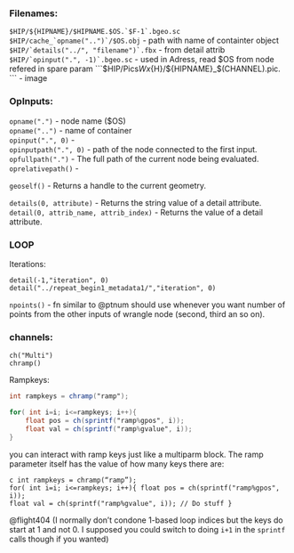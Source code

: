 ### Filenames:

```$HIP/${HIPNAME}/$HIPNAME.$OS.`$F-1`.bgeo.sc```   
```$HIP/cache_`opname("..")`/$OS.obj``` - path with name of containter object  
```$HIP/`details("../", "filename")`.fbx``` - from detail attrib  
```$HIP/`opinput(".", -1)`.bgeo.sc``` - used in Adress, read $OS from node refered in spare param   
```$HIP/Pics${W}x${H}/${HIPNAME}_$(CHANNEL).pic.  ```  - image    

### OpInputs: 
`opname(".")` - node name ($OS)   
`opname("..")` - name of container   
`opinput(".", 0)` -    
`opinputpath(".", 0)` - path of the node connected to the first input.          
`opfullpath(".")` - The full path of the current node being evaluated.   
`oprelativepath()` -    

`geoself()` - Returns a handle to the current geometry.      
  
`details(0, attribute)` - Returns the string value of a detail attribute.  
`detail(0, attrib_name, attrib_index)` - Returns the value of a detail attribute.  

### LOOP
Iterations:
```
detail(-1,"iteration", 0)
detail("../repeat_begin1_metadata1/","iteration", 0)
```
`npoints()` - fn similar to @ptnum should use whenever you want number of points from the other inputs of wrangle node (second, third an so on).  


### channels:
`ch("Multi")`  
`chramp()`  

Rampkeys:  
```glsl 
int rampkeys = chramp("ramp");

for( int i=i; i<=rampkeys; i++){
    float pos = ch(sprintf("ramp%gpos", i));
    float val = ch(sprintf("ramp%gvalue", i));
}
```

 you can interact with ramp keys just like a multiparm block. The ramp parameter itself has the value of how many keys there are:

```
c int rampkeys = chramp(“ramp”);
for( int i=i; i<=rampkeys; i++){ float pos = ch(sprintf("ramp%gpos", i)); 
float val = ch(sprintf("ramp%gvalue", i)); // Do stuff }
```
@flight404 (I normally don’t condone 1-based loop indices but the keys do start at 1 and not 0. I supposed you could switch to doing `i+1` in the `sprintf` calls though if you wanted)  
